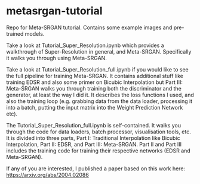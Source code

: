 # metasrgan-tutorial
Repo for Meta-SRGAN tutorial. Contains some example images and pre-trained models.

Take a look at Tutorial_Super_Resolution.ipynb which provides a walkthrough of Super-Resolution in general, and Meta-SRGAN. Specifically it walks you through using Meta-SRGAN.

Take a look at Tutorial_Super_Resolution_full.ipynb if you would like to see the full pipeline for training Meta-SRGAN. It contains additional stuff like training EDSR and also some primer on Bicubic Interpolation but Part III: Meta-SRGAN walks you through training both the discriminator and the generator, at least the way I did it. It describes the loss functions I used, and also the training loop (e.g. grabbing data from the data loader, processing it into a batch, putting the input matrix into the Weight Prediction Network etc).

The Tutorial_Super_Resolution_full.ipynb is self-contained. It walks you through the code for data loaders, batch processor, visualisation tools, etc. It is divided into three parts, Part I: Traditional Interpolation like Bicubic Interpolation, Part II: EDSR, and Part III: Meta-SRGAN. Part II and Part III includes the training code for training their respective networks (EDSR and Meta-SRGAN).

If any of you are interested, I published a paper based on this work here: https://arxiv.org/abs/2004.02086


